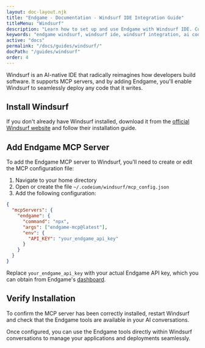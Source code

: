 ```yaml
---
layout: doc-layout.njk
title: "Endgame - Documentation - Windsurf IDE Integration Guide"
titleMenu: "Windsurf"
description: "Learn how to set up and use Endgame with Windsurf IDE. Complete guide for configuring the MCP server and developing with AI assistance."
keywords: "endgame windsurf, windsurf ide, windsurf integration, ai coding, mcp server, windsurf setup"
active: "docs"
permalink: "/docs/guides/windsurf/"
docPath: "/guides/windsurf"
order: 4
---
```


Windsurf is an AI-native IDE that radically reimagines how developers build software. It supports MCP servers, and by adding Endgame, you'll enable Windsurf to seamlessly deploy any code that it writes.

## Install Windsurf

If you don't already have Windsurf installed, download it from the [official Windsurf website](https://codeium.com/windsurf) and follow their installation guide.

## Add Endgame MCP Server

To add the Endgame MCP server to Windsurf, you'll need to create or edit the MCP configuration file:

1. Navigate to your home directory
2. Open or create the file `~/.codeium/windsurf/mcp_config.json`
3. Add the following configuration:

```json
{
  "mcpServers": {
    "endgame": {
      "command": "npx",
      "args": ["endgame-mcp@latest"],
      "env": {
        "API_KEY": "your_endgame_api_key"
      }
    }
  }
}
```

Replace `your_endgame_api_key` with your actual Endgame API key, which you can obtain from Endgame's [dashboard](https://dashboard.endgame.dev).

## Verify Installation

To confirm the MCP server has been correctly installed, restart Windsurf and check that the Endgame tools are available in your AI conversations.

Once configured, you can use the Endgame tools directly within Windsurf conversations to manage your applications and deployments seamlessly. 